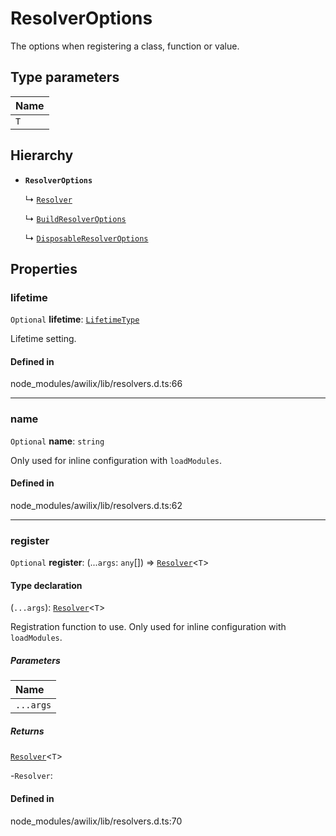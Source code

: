 # ResolverOptions

The options when registering a class, function or value.

## Type parameters

| Name |
| :------ |
| `T` | `object` |

## Hierarchy

- **`ResolverOptions`**

  ↳ [`Resolver`](Resolver.md)

  ↳ [`BuildResolverOptions`](BuildResolverOptions.md)

  ↳ [`DisposableResolverOptions`](DisposableResolverOptions.md)

## Properties

### lifetime

 `Optional` **lifetime**: [`LifetimeType`](../index.md#lifetimetype)

Lifetime setting.

#### Defined in

node_modules/awilix/lib/resolvers.d.ts:66

___

### name

 `Optional` **name**: `string`

Only used for inline configuration with `loadModules`.

#### Defined in

node_modules/awilix/lib/resolvers.d.ts:62

___

### register

 `Optional` **register**: (...`args`: `any`[]) => [`Resolver`](Resolver.md)<`T`\>

#### Type declaration

(`...args`): [`Resolver`](Resolver.md)<`T`\>

Registration function to use. Only used for inline configuration with `loadModules`.

##### Parameters

| Name |
| :------ |
| `...args` | `any`[] |

##### Returns

[`Resolver`](Resolver.md)<`T`\>

-`Resolver`: 

#### Defined in

node_modules/awilix/lib/resolvers.d.ts:70
